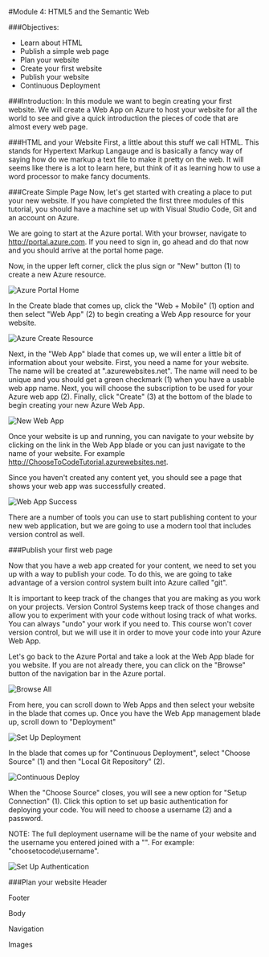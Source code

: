 ﻿#Module 4: HTML5 and the Semantic Web

###Objectives:
- Learn about HTML
- Publish a simple web page
- Plan your website
- Create your first website
- Publish your website
- Continuous Deployment

###Introduction:
In this module we want to begin creating your first website. We will create a Web App on Azure to host your website for all the world to see and give a quick introduction the pieces of code that are almost every web page.
	
###HTML and your Website
First, a little about this stuff we call HTML. This stands for Hypertext Markup Langauge and is basically a fancy way of saying how do we markup a text file to make it pretty on the web. It will seems like there is a lot to learn here, but think of it as learning how to use a word processor to make fancy documents.

###Create Simple Page
Now, let's get started with creating a place to put your new website. If you have completed the first three modules of this tutorial, you should have a machine set up with Visual Studio Code, Git and an account on Azure.

We are going to start at the Azure portal. With your browser, navigate to http://portal.azure.com. If you need to sign in, go ahead and do that now and you should arrive at the portal home page.

Now, in the upper left corner, click the plus sign or "New" button (1) to create a new Azure resource.


![Azure Portal Home](images/azure-portal-home.png?raw=true)

In the Create blade that comes up, click the "Web + Mobile" (1) option and then select "Web App" (2) to begin creating a Web App resource for your website.

![Azure Create Resource](images/azure-create-resource.png?raw=true)

Next, in the "Web App" blade that comes up, we will enter a little bit of information about your website. First, you need a name for your website. The name will be created at ".azurewebsites.net". The name will need to be unique and you should get a green checkmark (1) when you have a usable web app name. Next, you will choose the subscription to be used for your Azure web app (2). Finally, click "Create" (3) at the bottom of the blade to begin creating your new Azure Web App.

![New Web App](images/new-web-app.png?raw=true)

Once your website is up and running, you can navigate to your website by clicking on the link in the Web App blade or you can just navigate to the name of your website. For example http://ChooseToCodeTutorial.azurewebsites.net.

Since you haven't created any content yet, you should see a page that shows your web app was successfully created.

![Web App Success](images/web-app-success.png?raw=true)

There are a number of tools you can use to start publishing content to your new web application, but we are going to use a modern tool that includes version control as well.

###Publish your first web page

Now that you have a web app created for your content, we need to set you up with a way to publish your code. To do this, we are going to take advantage of a version control system built into Azure called "git".

It is important to keep track of the changes that you are making as you work on your projects. Version Control Systems keep track of those changes and allow you to experiment with your code without losing track of what works. You can always "undo" your work if you need to. This course won't cover version control, but we will use it in order to move your code into your Azure Web App.

Let's go back to the Azure Portal and take a look at the Web App blade for you website. If you are not already there, you can click on the "Browse" button of the navigation bar in the Azure portal.

![Browse All](images/browse-all.png?raw=true)	

From here, you can scroll down to Web Apps and then select your website in the blade that comes up. Once you have the Web App management blade up, scroll down to "Deployment"

![Set Up Deployment](images/set-up-deployment.png?raw=true)

In the blade that comes up for "Continuous Deployment", select "Choose Source" (1) and then "Local Git Repository" (2).

![Continuous Deploy](images/continuous-deploy.png?raw=true)

 When the "Choose Source" closes, you will see a new option for "Setup Connection" (1). Click this option to set up basic authentication for deploying your code. You will need to choose a username (2) and a password.

NOTE: The full deployment username will be the name of your website and the username you entered joined with a "\". For example: "choosetocode\username".

![Set Up Authentication](images/set-up-authentication.png?raw=true)


###Plan your website
Header

Footer

Body

Navigation

Images
